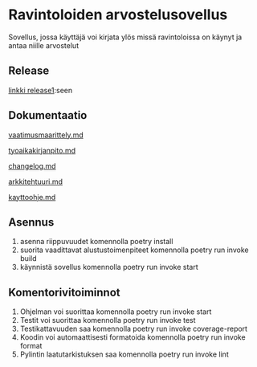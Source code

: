 # Ravintoloiden arvostelusovellus

Sovellus, jossa käyttäjä voi kirjata ylös missä ravintoloissa on käynyt ja antaa niille arvostelut

## Release
[linkki release1](https://github.com/janikakalliokoski/ot-harjoitustyo/releases/tag/viikko5):seen

## Dokumentaatio

[vaatimusmaarittely.md](https://github.com/janikakalliokoski/ot-harjoitustyo/blob/master/dokumentaatio/vaatimusmaarittely.md)

[tyoaikakirjanpito.md](https://github.com/janikakalliokoski/ot-harjoitustyo/blob/master/dokumentaatio/tyoaikakirjanpito.md)

[changelog.md](https://github.com/janikakalliokoski/ot-harjoitustyo/blob/master/dokumentaatio/changelog.md)

[arkkitehtuuri.md](https://github.com/janikakalliokoski/ot-harjoitustyo/blob/master/dokumentaatio/arkkitehtuuri.md)

[kayttoohje.md](https://github.com/janikakalliokoski/ot-harjoitustyo/blob/master/dokumentaatio/kayttoohje.md)

## Asennus
1. asenna riippuvuudet komennolla poetry install
2. suorita vaadittavat alustustoimenpiteet komennolla poetry run invoke build
3. käynnistä sovellus komennolla poetry run invoke start

## Komentorivitoiminnot

1. Ohjelman voi suorittaa komennolla poetry run invoke start
2. Testit voi suorittaa komennolla poetry run invoke test
3. Testikattavuuden saa komennolla poetry run invoke coverage-report
4. Koodin voi automaattisesti formatoida komennolla poetry run invoke format
5. Pylintin laatutarkistuksen saa komennolla poetry run invoke lint
